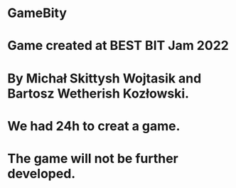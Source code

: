 # GameBity
# Game created at BEST BIT Jam 2022 
# By Michał Skittysh Wojtasik and Bartosz Wetherish Kozłowski. 
# We had 24h to creat a game. 
# The game will not be further developed. 

 
